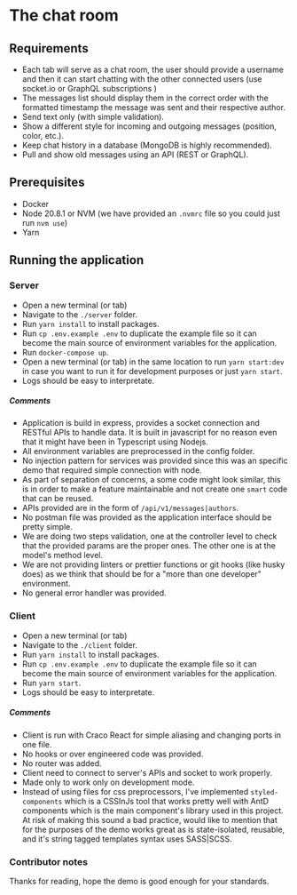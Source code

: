 # The chat room

## Requirements

- Each tab will serve as a chat room, the user should provide a username and then it can start
  chatting with the other connected users (use socket.io or GraphQL subscriptions )
- The messages list should display them in the correct order with the formatted timestamp the
  message was sent and their respective author.
- Send text only (with simple validation).
- Show a different style for incoming and outgoing messages (position, color, etc.).
- Keep chat history in a database (MongoDB is highly recommended).
- Pull and show old messages using an API (REST or GraphQL).

## Prerequisites

- Docker
- Node 20.8.1 or NVM (we have provided an `.nvmrc` file so you could just run `nvm use`)
- Yarn

## Running the application

### Server

- Open a new terminal (or tab)
- Navigate to the `./server` folder.
- Run `yarn install` to install packages.
- Run `cp .env.example .env` to duplicate the example file so it can become the main source of environment variables for the application.
- Run `docker-compose up`.
- Open a new terminal (or tab) in the same location to run `yarn start:dev` in case you want to run it for development purposes or just `yarn start`.
- Logs should be easy to interpretate.

##### Comments

- Application is build in express, provides a socket connection and RESTful APIs to handle data. It is built in javascript for no reason even that it might have been in Typescript using Nodejs.
- All environment variables are preprocessed in the config folder.
- No injection pattern for services was provided since this was an specific demo that required simple connection with node.
- As part of separation of concerns, a some code might look similar, this is in order to make a feature maintainable and not create one `smart` code that can be reused.
- APIs provided are in the form of `/api/v1/messages|authors`.
- No postman file was provided as the application interface should be pretty simple.
- We are doing two steps validation, one at the controller level to check that the provided params are the proper ones. The other one is at the model's method level.
- We are not providing linters or prettier functions or git hooks (like husky does) as we think that should be for a "more than one developer" environment.
- No general error handler was provided.

### Client

- Open a new terminal (or tab)
- Navigate to the `./client` folder.
- Run `yarn install` to install packages.
- Run `cp .env.example .env` to duplicate the example file so it can become the main source of environment variables for the application.
- Run `yarn start`.
- Logs should be easy to interpretate.

##### Comments

- Client is run with Craco React for simple aliasing and changing ports in one file.
- No hooks or over engineered code was provided.
- No router was added.
- Client need to connect to server's APIs and socket to work properly.
- Made only to work only on development mode.
- Instead of using files for css preprocessors, I've implemented `styled-components` which is a CSSInJs tool that works pretty well with AntD components which is the main component's library used in this project. At risk of making this sound a bad practice, would like to mention that for the purposes of the demo works great as is state-isolated, reusable, and it's string tagged templates syntax uses SASS|SCSS.

### Contributor notes

Thanks for reading, hope the demo is good enough for your standards.
